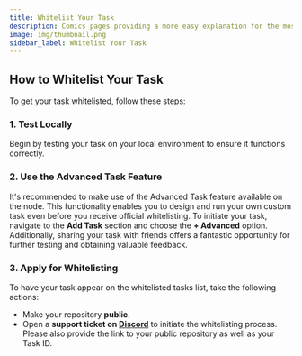 ```yaml
---
title: Whitelist Your Task
description: Comics pages providing a more easy explanation for the most frequent asked questions regarding Koii.
image: img/thumbnail.png
sidebar_label: Whitelist Your Task
---
```


## How to Whitelist Your Task

To get your task whitelisted, follow these steps:


### 1. Test Locally
Begin by testing your task on your local environment to ensure it functions correctly. 

### 2. Use the Advanced Task Feature
It's recommended to make use of the Advanced Task feature available on the node. This functionality enables you to design and run your own custom task even before you receive official whitelisting. To initiate your task, navigate to the **Add Task** section and choose the **+ Advanced** option. Additionally, sharing your task with friends offers a fantastic opportunity for further testing and obtaining valuable feedback.
### 3. Apply for Whitelisting
To have your task appear on the whitelisted tasks list, take the following actions:
  - Make your repository **public**.
  - Open a **support ticket on [Discord](https://discord.com/invite/koii-network)** to initiate the whitelisting process. Please also provide the link to your public repository as well as your Task ID.

